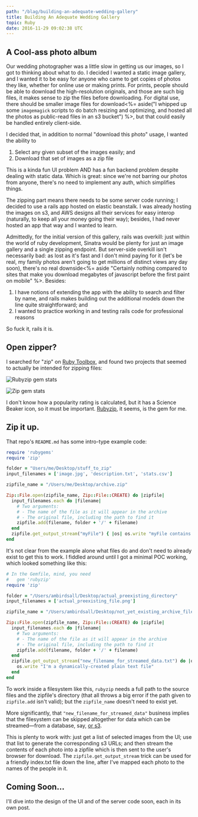 ```yaml
---
path: "/blag/building-an-adequate-wedding-gallery"
title: Building An Adequate Wedding Gallery
topic: Ruby
date: 2016-11-29 09:02:38 UTC
---
```


## A Cool-ass photo album

Our wedding photographer was a little slow in getting us our images, so I got
to thinking about what to do. I decided I wanted a static image gallery, and I
wanted it to be easy for anyone who came to get copies of photos they like,
whether for online use or making prints. For prints, people should be able to
download the high-resolution originals, and those are such big files, it makes
sense to zip the files before downloading. For digital use, there should be
smaller image files for download<%= aside("I whipped up some `imagemagick` scripts to do batch resizing and optimizing, and hosted all the photos as public-read files in an s3 bucket") %>,
but that could easily be handled entirely client-side.

I decided that, in addition to normal "download this photo" usage, I wanted the
ability to

1. Select any given subset of the images easily; and
1. Download that set of images as a zip file

This is a kinda fun UI problem AND has a fun backend problem despite dealing
with static data. Which is great: since we're not barring our photos from
anyone, there's no need to implement any auth, which simplifies things.

The zipping part means there needs to be some server code running; I decided to use
a rails app hosted on elastic beanstalk. I was already hosting the images on
s3, and AWS designs all their services for easy interop (naturally, to keep all
your money going their way); besides, I had never hosted an app that way and I
wanted to learn.

Admittedly, for the initial version of this gallery, rails was overkill: just
within the world of ruby development, Sinatra would be plenty for just an image
gallery and a single zipping endpoint. But server-side overkill isn't
necessarily bad: as lost as it's fast and I don't mind paying for it (let's be
real, my family photos aren't going to get millions of distinct views any day
soon), there's no real downside<%= aside "Certainly nothing compared to sites
that make you download megabytes of javascript before the first paint on
mobile" %>. Besides:

1. I have notions of extending the app with the ability to search and filter by
  name, and rails makes building out the additional models down the line quite
  straightforward; and
1. I wanted to practice working in and testing rails code for professional reasons

So fuck it, rails it is.

## Open zipper?

I searched for "zip" on [Ruby
Toolbox](https://www.ruby-toolbox.com/search?q=zip), and found two projects
that seemed to actually be intended for zipping files:

![Rubyzip gem stats](../../rubyzip-gem-stats.png)

![Zip gem stats](../../zip-gem-stats.png)

I don't know how a popularity rating is calculated, but it has a Science Beaker
icon, so it must be important. [Rubyzip](https://github.com/rubyzip/rubyzip),
it seems, is the gem for me.

## Zip it up.

That repo's `README.md` has some intro-type example code:

```ruby
require 'rubygems'
require 'zip'

folder = "Users/me/Desktop/stuff_to_zip"
input_filenames = ['image.jpg', 'description.txt', 'stats.csv']

zipfile_name = "/Users/me/Desktop/archive.zip"

Zip::File.open(zipfile_name, Zip::File::CREATE) do |zipfile|
  input_filenames.each do |filename|
    # Two arguments:
    # - The name of the file as it will appear in the archive
    # - The original file, including the path to find it
    zipfile.add(filename, folder + '/' + filename)
  end
  zipfile.get_output_stream("myFile") { |os| os.write "myFile contains just this" }
end
```

It's not clear from the example alone what files do and don't need to already
exist to get this to work. I fiddled around until I got a minimal POC working,
which looked something like this:

```ruby
# In the Gemfile, mind, you need
#   gem 'rubyzip'
require 'zip'

folder = "/Users/ambirdsall/Desktop/actual_preexisting_directory"
input_filenames = ['actual_preexisting_file.png']

zipfile_name = "/Users/ambirdsall/Desktop/not_yet_existing_archive_file.zip"

Zip::File.open(zipfile_name, Zip::File::CREATE) do |zipfile|
  input_filenames.each do |filename|
    # Two arguments:
    # - The name of the file as it will appear in the archive
    # - The original file, including the path to find it
    zipfile.add(filename, folder + '/' + filename)
  end
  zipfile.get_output_stream("new_filename_for_streamed_data.txt") do |os|
    os.write "I'm a dynamically-created plain text file"
  end
end
```

To work inside a filesystem like this, `rubyzip` needs a full path to the
source files and the zipfile's directory (that all throws a big error if the
path given to `zipfile.add` isn't valid); but the `zipfile_name` doesn't need to
exist yet.

More significantly, that `"new_filename_for_streamed_data"` business implies
that the filesystem can be skipped altogether for data which can be
streamed—from a database, say, [or s3](https://github.com/ambirdsall/wedding_photos/blob/383ddcb249c657bfbf944533373d7d560cea11ab/app/actors/photo_fetcher.rb#L12-L16).

This is plenty to work with: just get a list of selected images from the UI;
use that list to generate the corresponding s3 URLs; and then stream the
contents of each photo into a zipfile which is then sent to the user's browser
for download. The `zipfile.get_output_stream` trick can be used for a friendly
index.txt file down the line, after I've mapped each photo to the names of the
people in it.

## Coming Soon...

I'll dive into the design of the UI and of the server code soon, each in its own post.
